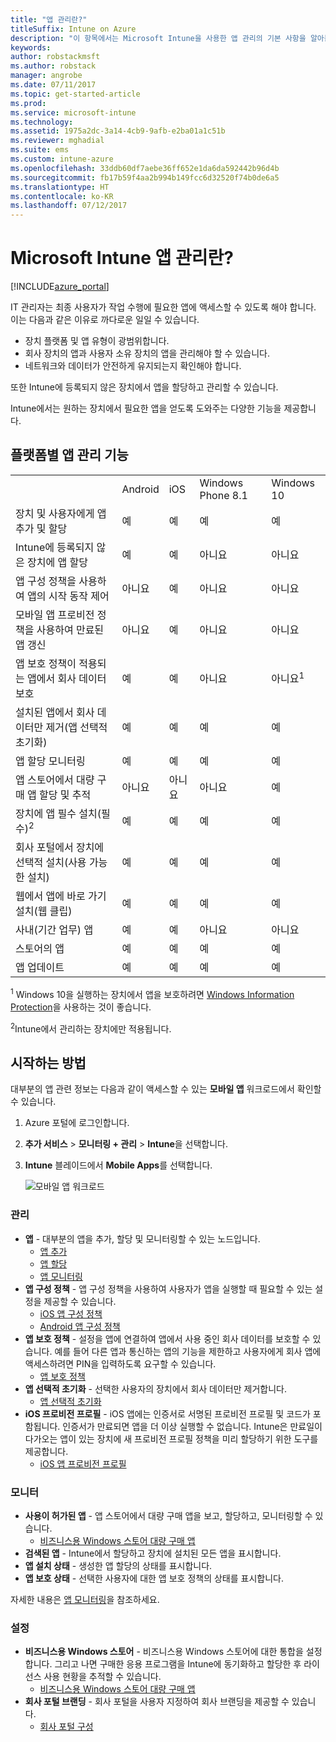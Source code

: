 ```yaml
---
title: "앱 관리란?"
titleSuffix: Intune on Azure
description: "이 항목에서는 Microsoft Intune을 사용한 앱 관리의 기본 사항을 알아봅니다.\""
keywords: 
author: robstackmsft
ms.author: robstack
manager: angrobe
ms.date: 07/11/2017
ms.topic: get-started-article
ms.prod: 
ms.service: microsoft-intune
ms.technology: 
ms.assetid: 1975a2dc-3a14-4cb9-9afb-e2ba01a1c51b
ms.reviewer: mghadial
ms.suite: ems
ms.custom: intune-azure
ms.openlocfilehash: 33ddb60df7aebe36ff652e1da6da592442b96d4b
ms.sourcegitcommit: fb17b59f4aa2b994b149fcc6d32520f74b0de6a5
ms.translationtype: HT
ms.contentlocale: ko-KR
ms.lasthandoff: 07/12/2017
---
```

# <a name="what-is-microsoft-intune-app-management"></a>Microsoft Intune 앱 관리란?


[!INCLUDE[azure_portal](./includes/azure_portal.md)]


IT 관리자는 최종 사용자가 작업 수행에 필요한 앱에 액세스할 수 있도록 해야 합니다. 이는 다음과 같은 이유로 까다로운 일일 수 있습니다.
- 장치 플랫폼 및 앱 유형이 광범위합니다.
- 회사 장치의 앱과 사용자 소유 장치의 앱을 관리해야 할 수 있습니다.
- 네트워크와 데이터가 안전하게 유지되는지 확인해야 합니다.

또한 Intune에 등록되지 않은 장치에서 앱을 할당하고 관리할 수 있습니다.

Intune에서는 원하는 장치에서 필요한 앱을 얻도록 도와주는 다양한 기능을 제공합니다.

## <a name="app-management-capabilities-by-platform"></a>플랫폼별 앱 관리 기능

||||||
|-|-|-|-|-|
|&nbsp; |Android|iOS|Windows Phone 8.1|Windows 10|
|장치 및 사용자에게 앱 추가 및 할당|예|예|예|예|
|Intune에 등록되지 않은 장치에 앱 할당|예|예|아니요|아니요|
|앱 구성 정책을 사용하여 앱의 시작 동작 제어|아니요|예|아니요|아니요|
|모바일 앱 프로비전 정책을 사용하여 만료된 앱 갱신|아니요|예|아니요|아니요|
|앱 보호 정책이 적용되는 앱에서 회사 데이터 보호|예|예|아니요|아니요<sup>1</sup>|
|설치된 앱에서 회사 데이터만 제거(앱 선택적 초기화)|예|예|예|예|
|앱 할당 모니터링|예|예|예|예|
|앱 스토어에서 대량 구매 앱 할당 및 추적|아니요|아니요|아니요|예|
|장치에 앱 필수 설치(필수)<sup>2</sup>|예|예|예|예|
|회사 포털에서 장치에 선택적 설치(사용 가능한 설치)|예|예|예|예|
|웹에서 앱에 바로 가기 설치(웹 클립)|예|예|예|예|
|사내(기간 업무) 앱|예|예|아니요|아니요|
|스토어의 앱|예|예|예|예|
|앱 업데이트|예|예|예|예|

<sup>1</sup> Windows 10을 실행하는 장치에서 앱을 보호하려면 [Windows Information Protection](windows-information-protection-configure.md)을 사용하는 것이 좋습니다.

<sup>2</sup>Intune에서 관리하는 장치에만 적용됩니다.

## <a name="how-to-get-started"></a>시작하는 방법

대부분의 앱 관련 정보는 다음과 같이 액세스할 수 있는 **모바일 앱** 워크로드에서 확인할 수 있습니다.

1. Azure 포털에 로그인합니다.
2. **추가 서비스** > **모니터링 + 관리** > **Intune**을 선택합니다.
3. **Intune** 블레이드에서 **Mobile Apps**를 선택합니다.

    ![모바일 앱 워크로드](./media/apps-workload.png)

### <a name="manage"></a>관리
- **앱** - 대부분의 앱을 추가, 할당 및 모니터링할 수 있는 노드입니다.
    - [앱 추가](apps-add.md)
    - [앱 할당](apps-deploy.md)
    - [앱 모니터링](apps-monitor.md)
- **앱 구성 정책** - 앱 구성 정책을 사용하여 사용자가 앱을 실행할 때 필요할 수 있는 설정을 제공할 수 있습니다.
    - [iOS 앱 구성 정책](app-configuration-policies-use-ios.md)
    - [Android 앱 구성 정책](app-configuration-policies-use-android.md)
- **앱 보호 정책** - 설정을 앱에 연결하여 앱에서 사용 중인 회사 데이터를 보호할 수 있습니다. 예를 들어 다른 앱과 통신하는 앱의 기능을 제한하고 사용자에게 회사 앱에 액세스하려면 PIN을 입력하도록 요구할 수 있습니다.
    - [앱 보호 정책](app-protection-policies.md)
- **앱 선택적 초기화** - 선택한 사용자의 장치에서 회사 데이터만 제거합니다.
    - [앱 선택적 초기화](apps-selective-wipe.md)
- **iOS 프로비전 프로필** - iOS 앱에는 인증서로 서명된 프로비전 프로필 및 코드가 포함됩니다. 인증서가 만료되면 앱을 더 이상 실행할 수 없습니다. Intune은 만료일이 다가오는 앱이 있는 장치에 새 프로비전 프로필 정책을 미리 할당하기 위한 도구를 제공합니다.
    - [iOS 앱 프로비전 프로필](app-provisioning-profile-ios.md)

### <a name="monitor"></a>모니터
- **사용이 허가된 앱** - 앱 스토어에서 대량 구매 앱을 보고, 할당하고, 모니터링할 수 있습니다.
    - [비즈니스용 Windows 스토어 대량 구매 앱](windows-store-for-business.md)
- **검색된 앱** - Intune에서 할당하고 장치에 설치된 모든 앱을 표시합니다.
- **앱 설치 상태** - 생성한 앱 할당의 상태를 표시합니다.
- **앱 보호 상태** - 선택한 사용자에 대한 앱 보호 정책의 상태를 표시합니다.

자세한 내용은 [앱 모니터링](apps-monitor.md)을 참조하세요.

### <a name="setup"></a>설정
<!--- **iOS VPP Tokens**
    - [iOS volume-purchased apps](vpp-apps-ios.md) --->
- **비즈니스용 Windows 스토어** - 비즈니스용 Windows 스토어에 대한 통합을 설정합니다. 그리고 나면 구매한 응용 프로그램을 Intune에 동기화하고 할당한 후 라이선스 사용 현황을 추적할 수 있습니다.
    - [비즈니스용 Windows 스토어 대량 구매 앱](windows-store-for-business.md)
- **회사 포털 브랜딩** - 회사 포털을 사용자 지정하여 회사 브랜딩을 제공할 수 있습니다.
    - [회사 포털 구성](company-portal-app.md)
